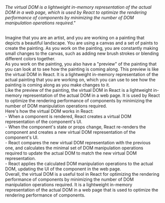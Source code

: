_The virtual DOM is a lightweight in-memory representation of the actual DOM in a web page, which is used by React to optimize the rendering performance of components by minimizing the number of DOM manipulation operations required."_

<br/>
Imagine that you are an artist, and you are working on a painting that depicts a beautiful landscape. You are using a canvas and a set of paints to create the painting. As you work on the painting, you are constantly making small changes to the canvas, such as adding new brush strokes or blending different colors together.

<br/>
As you work on the painting, you also have a "preview" of the painting that you can look at to see how the painting is coming along. This preview is like the virtual DOM in React. It is a lightweight in-memory representation of the actual painting that you are working on, which you can use to see how the painting is coming along as you make changes to it.

<br/>
Like the preview of the painting, the virtual DOM in React is a lightweight in-memory representation of the actual DOM in a web page. It is used by React to optimize the rendering performance of components by minimizing the number of DOM manipulation operations required.

<br/>
Here's how the virtual DOM works in React:

<br/>
- When a component is rendered, React creates a virtual DOM representation of the component's UI.
<br/>
- When the component's state or props change, React re-renders the component and creates a new virtual DOM representation of the component's UI.
<br/>
- React compares the new virtual DOM representation with the previous one, and calculates the minimal set of DOM manipulation operations required to update the actual DOM to match the new virtual DOM representation.
<br/>
- React applies the calculated DOM manipulation operations to the actual DOM, updating the UI of the component in the web page.

<br/>
Overall, the virtual DOM is a useful tool in React for optimizing the rendering performance of components by minimizing the number of DOM manipulation operations required. It is a lightweight in-memory representation of the actual DOM in a web page that is used to optimize the rendering performance of components.
